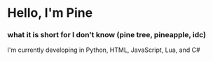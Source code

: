 # Hello, I'm Pine
### what it is short for I don't know (pine tree, pineapple, idc)
I'm currently developing in Python, HTML, JavaScript, Lua, and C#<br>

